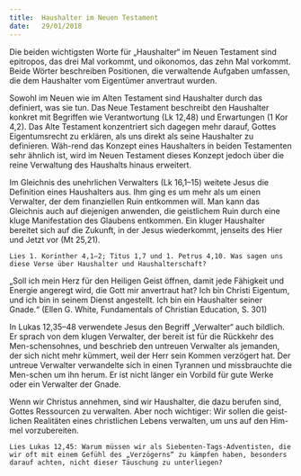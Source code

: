 ```yaml
---
title:  Haushalter im Neuen Testament
date:   29/01/2018
---
```


Die beiden wichtigsten Worte für „Haushalter“ im Neuen Testament sind epitropos, das drei Mal vorkommt, und oikonomos, das zehn Mal vorkommt. Beide Wörter beschreiben Positionen, die verwaltende Aufgaben umfassen, die dem Haushalter vom Eigentümer anvertraut wurden. 

Sowohl im Neuen wie im Alten Testament sind Haushalter durch das definiert, was sie tun. Das Neue Testament beschreibt den Haushalter konkret mit Begriffen wie Verantwortung (Lk 12,48) und Erwartungen (1 Kor 4,2). Das Alte Testament konzentriert sich dagegen mehr darauf, Gottes Eigentumsrecht zu erklären, als uns direkt als seine Haushalter zu definieren. Wäh-rend das Konzept eines Haushalters in beiden Testamenten sehr ähnlich ist, wird im Neuen Testament dieses Konzept jedoch über die reine Verwaltung des Haushalts hinaus erweitert. 

Im Gleichnis des unehrlichen Verwalters (Lk 16,1–15) weitete Jesus die Definition eines Haushalters aus. Ihm ging es um mehr als um einen Verwalter, der dem finanziellen Ruin entkommen will. Man kann das Gleichnis auch auf diejenigen anwenden, die geistlichem Ruin durch eine kluge Manifestation des Glaubens entkommen. Ein kluger Haushalter bereitet sich auf die Zukunft, in der Jesus wiederkommt, jenseits des Hier und Jetzt vor (Mt 25,21). 

`Lies 1. Korinther 4,1–2; Titus 1,7 und 1. Petrus 4,10. Was sagen uns diese Verse über Haushalter und Haushalterschaft?` 

„Soll ich mein Herz für den Heiligen Geist öffnen, damit jede Fähigkeit und Energie angeregt wird, die Gott mir anvertraut hat? Ich bin Christi Eigentum, und ich bin in seinem Dienst angestellt. Ich bin ein Haushalter seiner Gnade.“ (Ellen G. White, Fundamentals of Christian Education, S. 301) 

In Lukas 12,35–48 verwendete Jesus den Begriff „Verwalter“ auch bildlich. Er sprach von dem klugen Verwalter, der bereit ist für die Rückkehr des Men-schensohnes, und beschrieb den untreuen Verwalter als jemanden, der sich nicht mehr kümmert, weil der Herr sein Kommen verzögert hat. Der untreue Verwalter verwandelte sich in einen Tyrannen und missbrauchte die Men-schen um ihn herum. Er ist nicht länger ein Vorbild für gute Werke oder ein Verwalter der Gnade. 

Wenn wir Christus annehmen, sind wir Haushalter, die dazu berufen sind, Gottes Ressourcen zu verwalten. Aber noch wichtiger: Wir sollen die geist-lichen Realitäten eines christlichen Lebens verwalten, um uns auf den Him-mel vorzubereiten. 

`Lies Lukas 12,45: Warum müssen wir als Siebenten-Tags-Adventisten, die wir oft mit einem Gefühl des „Verzögerns“ zu kämpfen haben, besonders darauf achten, nicht dieser Täuschung zu unterliegen?` 